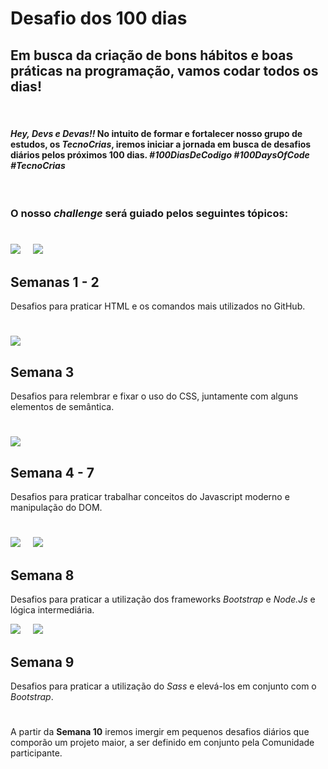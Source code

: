 # **Desafio dos 100 dias**

## Em busca da criação de bons hábitos e boas práticas na programação, vamos codar todos os dias!
&nbsp;
#### <p> _Hey, Devs e Devas!!_ No intuito de formar e fortalecer nosso grupo de estudos, os _TecnoCrias_, iremos iniciar a jornada em busca de desafios diários pelos próximos **100** dias. _#100DiasDeCodigo #100DaysOfCode #TecnoCrias_</p>
&nbsp;
### **O nosso _challenge_ será guiado pelos seguintes tópicos:**


<div>

#
<img src="https://img.shields.io/badge/HTML5-E34F26?style=for-the-badge&logo=html5&logoColor=white" style = "margin-right: 16px">
<img src="https://img.shields.io/badge/GitHub-100000?style=for-the-badge&logo=github&logoColor=white">

## Semanas 1 - 2
Desafios para praticar HTML e os comandos mais utilizados no GitHub.
</div>

#
<div>
<img src="https://img.shields.io/badge/CSS3-1572B6?style=for-the-badge&logo=css3&logoColor=white">


## Semana 3
Desafios para relembrar e fixar o uso do CSS, juntamente com alguns elementos de semântica.
</div>

#
<div>
<img src="https://img.shields.io/badge/JavaScript-F7DF1E?style=for-the-badge&logo=javascript&logoColor=black">

## Semana 4 - 7
Desafios para praticar trabalhar conceitos do Javascript moderno e manipulação do DOM.
</div>

#
<div>
<img src="https://img.shields.io/badge/Bootstrap-563D7C?style=for-the-badge&logo=bootstrap&logoColor=white" style = "margin-right: 16px">
<img src="https://img.shields.io/badge/Node.js-43853D?style=for-the-badge&logo=node.js&logoColor=white">

## Semana 8
Desafios para praticar a utilização dos frameworks _Bootstrap_ e _Node.Js_ e lógica intermediária.
</div>

<div>
<img src="https://img.shields.io/badge/Bootstrap-563D7C?style=for-the-badge&logo=bootstrap&logoColor=white" style = "margin-right: 16px">
<img src="https://img.shields.io/badge/Sass-CC6699?style=for-the-badge&logo=sass&logoColor=white">

## Semana 9

Desafios para praticar a utilização do  _Sass_ e elevá-los em conjunto com o _Bootstrap_.
</div>

#
A partir da __Semana 10__ iremos imergir em pequenos desafios diários que comporão um projeto maior, a ser definido em conjunto pela Comunidade participante.

